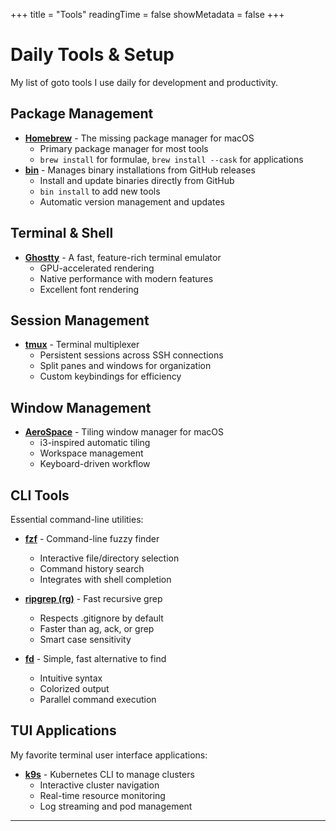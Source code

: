 +++
title = "Tools"
readingTime = false
showMetadata = false
+++

# Daily Tools & Setup

My list of goto tools I use daily for development and productivity.

## Package Management

- **[Homebrew](https://brew.sh/)** - The missing package manager for macOS
  - Primary package manager for most tools
  - `brew install` for formulae, `brew install --cask` for applications
- **[bin](https://github.com/marcosnils/bin)** - Manages binary installations from GitHub releases
  - Install and update binaries directly from GitHub
  - `bin install` to add new tools
  - Automatic version management and updates

## Terminal & Shell

- **[Ghostty](https://github.com/ghostty-org/ghostty)** - A fast, feature-rich terminal emulator
  - GPU-accelerated rendering
  - Native performance with modern features
  - Excellent font rendering

## Session Management

- **[tmux](https://github.com/tmux/tmux)** - Terminal multiplexer
  - Persistent sessions across SSH connections
  - Split panes and windows for organization
  - Custom keybindings for efficiency

## Window Management

- **[AeroSpace](https://github.com/nikitabobko/AeroSpace)** - Tiling window manager for macOS
  - i3-inspired automatic tiling
  - Workspace management
  - Keyboard-driven workflow

## CLI Tools

Essential command-line utilities:

- **[fzf](https://github.com/junegunn/fzf)** - Command-line fuzzy finder
  - Interactive file/directory selection
  - Command history search
  - Integrates with shell completion

- **[ripgrep (rg)](https://github.com/BurntSushi/ripgrep)** - Fast recursive grep
  - Respects .gitignore by default
  - Faster than ag, ack, or grep
  - Smart case sensitivity

- **[fd](https://github.com/sharkdp/fd)** - Simple, fast alternative to find
  - Intuitive syntax
  - Colorized output
  - Parallel command execution

## TUI Applications

My favorite terminal user interface applications:

- **[k9s](https://k9scli.io/)** - Kubernetes CLI to manage clusters
  - Interactive cluster navigation
  - Real-time resource monitoring
  - Log streaming and pod management

---
